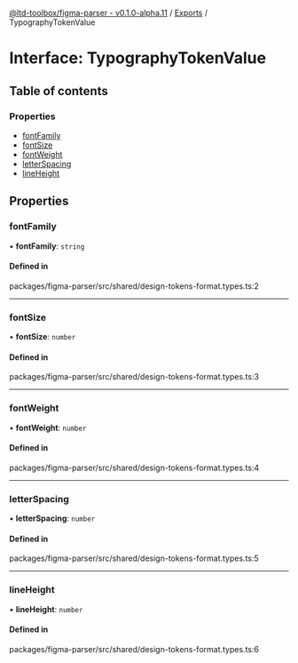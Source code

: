 [@ltd-toolbox/figma-parser - v0.1.0-alpha.11](../README.md) / [Exports](../modules.md) / TypographyTokenValue

# Interface: TypographyTokenValue

## Table of contents

### Properties

- [fontFamily](TypographyTokenValue.md#fontfamily)
- [fontSize](TypographyTokenValue.md#fontsize)
- [fontWeight](TypographyTokenValue.md#fontweight)
- [letterSpacing](TypographyTokenValue.md#letterspacing)
- [lineHeight](TypographyTokenValue.md#lineheight)

## Properties

### fontFamily

• **fontFamily**: `string`

#### Defined in

packages/figma-parser/src/shared/design-tokens-format.types.ts:2

___

### fontSize

• **fontSize**: `number`

#### Defined in

packages/figma-parser/src/shared/design-tokens-format.types.ts:3

___

### fontWeight

• **fontWeight**: `number`

#### Defined in

packages/figma-parser/src/shared/design-tokens-format.types.ts:4

___

### letterSpacing

• **letterSpacing**: `number`

#### Defined in

packages/figma-parser/src/shared/design-tokens-format.types.ts:5

___

### lineHeight

• **lineHeight**: `number`

#### Defined in

packages/figma-parser/src/shared/design-tokens-format.types.ts:6
